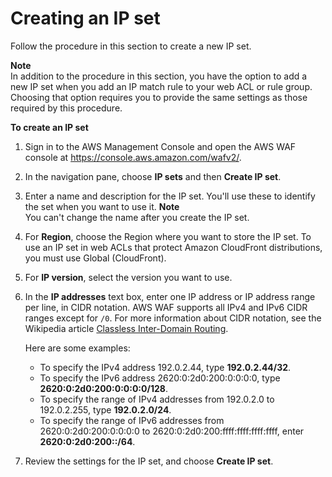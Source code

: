 # Creating an IP set<a name="waf-ip-set-creating"></a>

Follow the procedure in this section to create a new IP set\.

**Note**  
In addition to the procedure in this section, you have the option to add a new IP set when you add an IP match rule to your web ACL or rule group\. Choosing that option requires you to provide the same settings as those required by this procedure\. 

**To create an IP set**

1. Sign in to the AWS Management Console and open the AWS WAF console at [https://console\.aws\.amazon\.com/wafv2/](https://console.aws.amazon.com/wafv2/)\. 

1. In the navigation pane, choose **IP sets** and then **Create IP set**\. 

1. Enter a name and description for the IP set\. You'll use these to identify the set when you want to use it\. 
**Note**  
You can't change the name after you create the IP set\.

1. For **Region**, choose the Region where you want to store the IP set\. To use an IP set in web ACLs that protect Amazon CloudFront distributions, you must use Global \(CloudFront\)\. 

1. For **IP version**, select the version you want to use\.

1. In the **IP addresses** text box, enter one IP address or IP address range per line, in CIDR notation\. AWS WAF supports all IPv4 and IPv6 CIDR ranges except for `/0`\. For more information about CIDR notation, see the Wikipedia article [Classless Inter\-Domain Routing](https://en.wikipedia.org/wiki/Classless_Inter-Domain_Routing)\.

   Here are some examples:
   + To specify the IPv4 address 192\.0\.2\.44, type **192\.0\.2\.44/32**\.
   + To specify the IPv6 address 2620:0:2d0:200:0:0:0:0, type **2620:0:2d0:200:0:0:0:0/128**\.
   + To specify the range of IPv4 addresses from 192\.0\.2\.0 to 192\.0\.2\.255, type **192\.0\.2\.0/24**\.
   + To specify the range of IPv6 addresses from 2620:0:2d0:200:0:0:0:0 to 2620:0:2d0:200:ffff:ffff:ffff:ffff, enter **2620:0:2d0:200::/64**\.

1. Review the settings for the IP set, and choose **Create IP set**\.